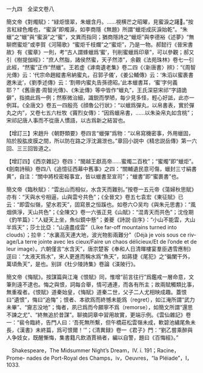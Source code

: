 一九四　全梁文卷八

簡文帝《對燭賦》：“緑炬懷翠，朱蠟含丹。……視横芒之昭曜，見蜜淚之躇𧿶。”按言紅緑色燭也，“蜜淚”即燭淚，如李商隱《無題》所謂“蠟炬成灰淚始乾”。“朱蠟”之“蠟”與“蜜淚”之“蜜”，文異而指同；猶商隱詩之“蠟炬”與李德裕《述夢》“無聊燃蜜炬”或李賀《河陽歌》“蜜炬千枝爛”之“蜜炬”，乃是一物。郝懿行《晉宋書故》有《蜜章》一則，考“古人謂蜂蠟爲‘蜜’，刊削蜜蠟爲印章”，可以參觀；郝又引《樹提伽經》：“庶人然脂，諸侯然蜜，天子然漆”，余觀《法苑珠林》卷七一引此經，“然蜜”正作“然蠟”。王若虚《滹南遺老集》卷二四《〈新唐書〉辨》：“《周智光傳》云：‘代宗命趙縱書帛納蜜丸，召郭子儀’，《姜公輔傳》云：‘朱滔以蜜裹書邀朱泚’，《劉季述傳》云：‘割帶内蜜丸告孫德昭。’此本蠟書耳，‘蜜’字何義耶？”《舊唐書·周智光傳》、《朱泚傳》等中皆作“蠟丸”，王氏深惡宋祁“字語詭僻”，指摘此爲一例；然察微治細，識鋭而學陋，每少見多怪，輕心好詆，此亦一例耳。《全唐文》卷五一四殷亮《顔魯公行狀》：“以蠟爲彈丸，以帛書表，實於彈丸之内”，又卷七五六杜牧《竇烈女傳》：“因爲蠟帛書，……以朱染帛丸如含桃”；宋祁記唐人事而不從唐人慣語，以古爲新之結習也。

【增訂三】宋趙升《朝野類要》卷四言“蠟彈”爲物：“以帛寫機密事，外用蠟固，陷於股肱皮膜之間，所以防在路之浮沈漏泄也。”章回小説中《精忠説岳傳》第一六回、三三回皆道之。

【增訂四】《西京雜記》卷四：“閩越王獻高帝……蜜燭二百枚”；“蜜燭”即“蠟炬”。《劍南詩稿》卷四八《追憶征西幕中舊事》之四：“關輔遺民意可傷，蠟封三寸絹書黄”，自注：“關中將校密報事宜，皆以蠟書至宣司”；“蠟書”即“蜜裹書”也。

簡文帝《臨秋賦》：“雲出山而相似，水含天而難别。”按卷一五元帝《蕩婦秋思賦》亦有：“天與水兮相逼，山與雲兮共色”；《全晉文》卷五七袁宏《東征賦》已云：“即雲似嶺，望水若天”，固寫景之恒蹊也。如卷六○吴均《與朱元思書》：“風烟俱淨，天山共色”；《全陳文》卷一六張正見《山賦》：“混青天而共色”；沈佺期《釣竿篇》：“人疑天上坐，魚似鏡中懸”；姜夔《詩説·自序》：“小山不能雲，大山半爲天”；莎士比亞：“山遠盡成雲”（Like far-off mountains turned into clouds）；拉辛：“水裏高天連大地，波光物影兩難分”（Déjà je vois sous ce riv-
age/La terre jointe avec les cieux/Faire un chaos délicieux/Et de l’onde et de leur image）。六朝僅言“水含天”，唐宗楚客《奉和人日清暉樓宴羣臣遇雪應制》逕曰：“太液天爲水”，宋人更進而稱水爲“魚天”，如蔣捷《尾犯》之“徧闌干外，萬頃魚天”，是也。别詳《杜少陵詩集》卷論《渼陂行》。

簡文帝《悔賦》。按謀篇與江淹《恨賦》同，惟增“前言往行”爲鑑戒一層命意，文筆則遠不逮也。悔之與恨，詞每合舉，情可通連，而各有所主；故兩賦觸類比事，無重複者。《恨賦》道秦始皇，《悔賦》道秦二世，父子二人尤相映成趣。蓋恨曰“遺恨”，悔曰“追悔”；恨者、本欲爲而終憾未能爲（regret），如江淹所謂“武力未畢”、“齎志没地”；悔者，夙已爲而今願寧不爲（remorse），如簡文所謂“還思不諫之尤”、“終無追於昔謀”。聊摘詞章中習用故實，更端示例。《雲仙雜記》卷一：“裴令臨終，告門人曰：‘吾死無所繫，但午橋莊松雲嶺未成，軟碧池繡尾魚未長，《漢書》未終篇，爲可恨爾！’”；《清異録》卷一《君子》門：“劉乙嘗乘醉與人争妓女，既醒慚悔，集書籍凡飲酒賈禍者，編以自警，題曰《百悔經》。”











　Shakespeare，The Midsummer Night’s Dream，IV. i. 191；Racine，Prome-
nades de Port-Royal des Champs，iv，Oeuvres，“la Pléiade”，I，1033.